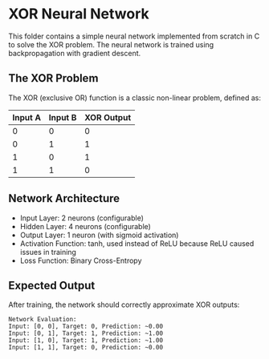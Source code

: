 # XOR Neural Network

This folder contains a simple neural network implemented from scratch in C to solve the XOR problem. The neural network is trained using backpropagation with gradient descent.

## The XOR Problem

The XOR (exclusive OR) function is a classic non-linear problem, defined as:

| Input A  | Input B | XOR Output |
| -------- | ------- | ---------- |
| 0  | 0  | 0  |
| 0  | 1  | 1  |
| 1  | 0  | 1  |
| 1  | 1  | 0  |

## Network Architecture
-	Input Layer: 2 neurons (configurable)
-	Hidden Layer: 4 neurons (configurable)
-	Output Layer: 1 neuron (with sigmoid activation)
-	Activation Function: tanh, used instead of ReLU because ReLU caused issues in training
-	Loss Function: Binary Cross-Entropy

## Expected Output

After training, the network should correctly approximate XOR outputs:

```
Network Evaluation:
Input: [0, 0], Target: 0, Prediction: ~0.00
Input: [0, 1], Target: 1, Prediction: ~1.00
Input: [1, 0], Target: 1, Prediction: ~1.00
Input: [1, 1], Target: 0, Prediction: ~0.00
```

